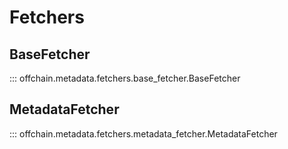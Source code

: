 # Fetchers

## BaseFetcher

::: offchain.metadata.fetchers.base_fetcher.BaseFetcher

## MetadataFetcher

::: offchain.metadata.fetchers.metadata_fetcher.MetadataFetcher
